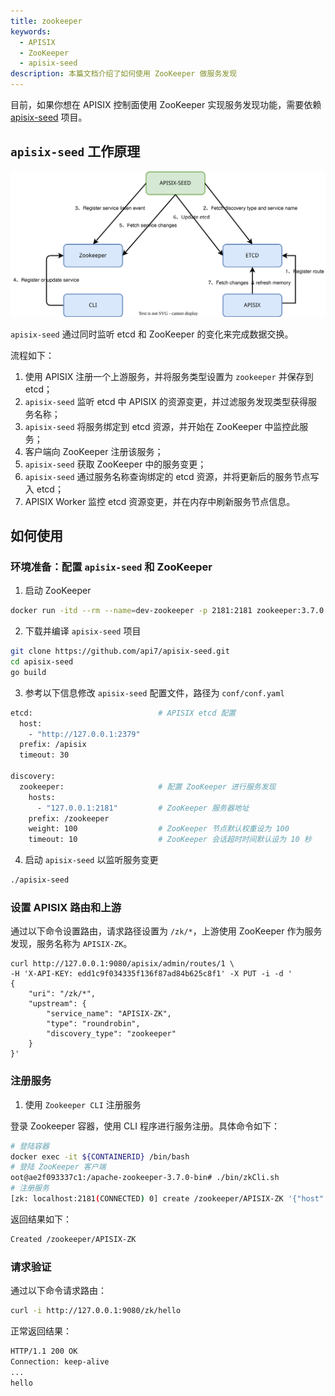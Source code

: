 ```yaml
---
title: zookeeper
keywords:
  - APISIX
  - ZooKeeper
  - apisix-seed
description: 本篇文档介绍了如何使用 ZooKeeper 做服务发现
---
```


<!--
#
# Licensed to the Apache Software Foundation (ASF) under one or more
# contributor license agreements.  See the NOTICE file distributed with
# this work for additional information regarding copyright ownership.
# The ASF licenses this file to You under the Apache License, Version 2.0
# (the "License"); you may not use this file except in compliance with
# the License.  You may obtain a copy of the License at
#
#     http://www.apache.org/licenses/LICENSE-2.0
#
# Unless required by applicable law or agreed to in writing, software
# distributed under the License is distributed on an "AS IS" BASIS,
# WITHOUT WARRANTIES OR CONDITIONS OF ANY KIND, either express or implied.
# See the License for the specific language governing permissions and
# limitations under the License.
#
-->

目前，如果你想在 APISIX 控制面使用 ZooKeeper 实现服务发现功能，需要依赖 [apisix-seed](https://github.com/api7/apisix-seed) 项目。

## `apisix-seed` 工作原理

![APISIX-SEED](../../../assets/images/apisix-seed.svg)

`apisix-seed` 通过同时监听 etcd 和 ZooKeeper 的变化来完成数据交换。

流程如下：

1. 使用 APISIX 注册一个上游服务，并将服务类型设置为 `zookeeper` 并保存到 etcd；
2. `apisix-seed` 监听 etcd 中 APISIX 的资源变更，并过滤服务发现类型获得服务名称；
3. `apisix-seed` 将服务绑定到 etcd 资源，并开始在 ZooKeeper 中监控此服务；
4. 客户端向 ZooKeeper 注册该服务；
5. `apisix-seed` 获取 ZooKeeper 中的服务变更；
6. `apisix-seed` 通过服务名称查询绑定的 etcd 资源，并将更新后的服务节点写入 etcd；
7. APISIX Worker 监控 etcd 资源变更，并在内存中刷新服务节点信息。

## 如何使用

### 环境准备：配置 `apisix-seed` 和 ZooKeeper

1. 启动 ZooKeeper

```bash
docker run -itd --rm --name=dev-zookeeper -p 2181:2181 zookeeper:3.7.0
```

2. 下载并编译 `apisix-seed` 项目

```bash
git clone https://github.com/api7/apisix-seed.git
cd apisix-seed
go build
```

3. 参考以下信息修改 `apisix-seed` 配置文件，路径为 `conf/conf.yaml`

```bash
etcd:                            # APISIX etcd 配置
  host:
    - "http://127.0.0.1:2379"
  prefix: /apisix
  timeout: 30

discovery:
  zookeeper:                     # 配置 ZooKeeper 进行服务发现
    hosts:
      - "127.0.0.1:2181"         # ZooKeeper 服务器地址
    prefix: /zookeeper
    weight: 100                  # ZooKeeper 节点默认权重设为 100
    timeout: 10                  # ZooKeeper 会话超时时间默认设为 10 秒
```

4. 启动 `apisix-seed` 以监听服务变更

```bash
./apisix-seed
```

### 设置 APISIX 路由和上游

通过以下命令设置路由，请求路径设置为 `/zk/*`，上游使用 ZooKeeper 作为服务发现，服务名称为 `APISIX-ZK`。

```shell
curl http://127.0.0.1:9080/apisix/admin/routes/1 \
-H 'X-API-KEY: edd1c9f034335f136f87ad84b625c8f1' -X PUT -i -d '
{
    "uri": "/zk/*",
    "upstream": {
        "service_name": "APISIX-ZK",
        "type": "roundrobin",
        "discovery_type": "zookeeper"
    }
}'
```

### 注册服务

1. 使用 `Zookeeper CLI` 注册服务

登录 Zookeeper 容器，使用 CLI 程序进行服务注册。具体命令如下：

```bash
# 登陆容器
docker exec -it ${CONTAINERID} /bin/bash
# 登陆 ZooKeeper 客户端
oot@ae2f093337c1:/apache-zookeeper-3.7.0-bin# ./bin/zkCli.sh
# 注册服务
[zk: localhost:2181(CONNECTED) 0] create /zookeeper/APISIX-ZK '{"host":"127.0.0.1","port":1980,"weight":100}'
```

返回结果如下：

```bash
Created /zookeeper/APISIX-ZK
```

### 请求验证

通过以下命令请求路由：

```bash
curl -i http://127.0.0.1:9080/zk/hello
```

正常返回结果：

```bash
HTTP/1.1 200 OK
Connection: keep-alive
...
hello
```
